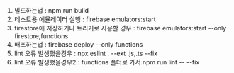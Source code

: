 1. 빌드하는법 : npm run build
2. 테스트용 에뮬레이터 실행 : firebase emulators:start
3. firestore에 저장하거나 트리거로 사용할 경우 : firebase emulators:start --only firestore,functions
4. 배포하는법 : firebase deploy --only functions
5. lint 오류 발생했을경우 : npx eslint . --ext .js,.ts --fix
6. lint 오류 발생했을경우2 : functions 폴더로 가서 npm run lint -- --fix
